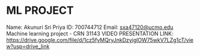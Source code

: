 # ML PROJECT
Name: Akunuri Sri Priya
ID: 700744712
Email: sxa47120@ucmo.edu
Machine learning project - CRN 31143
VIDEO PRESENTATION LINK: https://drive.google.com/file/d/1cz5fyMQryJnkDzyiglOW75wkV7LZg1cT/view?usp=drive_link
